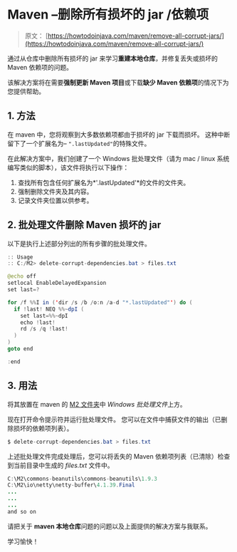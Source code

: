 # Maven –删除所有损坏的 jar /依赖项

> 原文： [https://howtodoinjava.com/maven/remove-all-corrupt-jars/](https://howtodoinjava.com/maven/remove-all-corrupt-jars/)

通过从仓库中删除所有损坏的 jar 来学习**重建本地仓库**，并修复丢失或损坏的 Maven 依赖项的问题。

该解决方案将在需要**强制更新 Maven 项目**或下载**缺少 Maven 依赖项**的情况下为您提供帮助。

## 1\. 方法

在 maven 中，您将观察到大多数依赖项都由于损坏的 jar 下载而损坏。 这种中断留下了一个扩展名为– `".lastUpdated"`的特殊文件。

在此解决方案中，我们创建了一个 Windows 批处理文件（请为 mac / linux 系统编写类似的脚本），该文件将执行以下操作：

1.  查找所有包含任何扩展名为*'.lastUpdated'*的文件的文件夹。
2.  强制删除文件夹及其内容。
3.  记录文件夹位置以供参考。

## 2\. 批处理文件删除 Maven 损坏的 jar

以下是执行上述部分列出的所有步骤的批处理文件。

```java
:: Usage 
:: C:/M2> delete-corrupt-dependencies.bat > files.txt

@echo off
setlocal EnableDelayedExpansion
set last=?

for /f %%I in ('dir /s /b /o:n /a-d "*.lastUpdated"') do (
  if !last! NEQ %%~dpI ( 
    set last=%%~dpI
    echo !last!
    rd /s /q !last!
  )
)
goto end

:end

```

## 3\. 用法

将其放置在 maven 的 [M2 文件夹](https://howtodoinjava.com/maven/change-local-repository-location/)中 *Windows 批处理文件*上方。

现在打开命令提示符并运行批处理文件。 您可以在文件中捕获文件的输出（已删除损坏的依赖项列表）。

```java
$ delete-corrupt-dependencies.bat > files.txt

```

上述批处理文件完成处理后，您可以将丢失的 Maven 依赖项列表（已清除）检查到当前目录中生成的 *files.txt* 文件中。

```java
C:\M2\commons-beanutils\commons-beanutils\1.9.3
C:\M2\io\netty\netty-buffer\4.1.39.Final
...
...
...
and so on

```

请把关于 **maven 本地仓库**问题的问题以及上面提供的解决方案与我联系。

学习愉快！